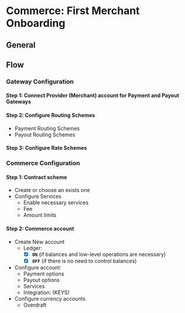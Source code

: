 # Commerce: First Merchant Onboarding

## General



## Flow


### Gateway Configuration

#### Step 1: Connect Provider (Merchant) account for Payment and Payout Gateways
#### Step 2: Configure Routing Schemes

- Payment Routing Schemes
- Payout Routing Schemes

#### Step 3: Configure Rate Schemes




### Commerce Configuration

#### Step 1: Contract scheme

- Create or choose an exists one
- Configure Services
    - Enable necessary services
    - Fee
    - Amount limits

#### Step 2: Commerce account

- Create New account
    - Ledger: 
        - [x] **`ON`** (if balances and low-level operations are necessary)
        - [x] **`OFF`** (if there is no need to control balances) 

- Configure account:
    - Payment options
    - Payout options
    - Services
    - Integration: (KEYS)
- Configure currency accounts
    - Overdraft